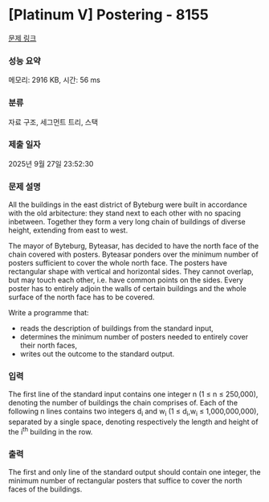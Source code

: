 # [Platinum V] Postering - 8155 

[문제 링크](https://www.acmicpc.net/problem/8155) 

### 성능 요약

메모리: 2916 KB, 시간: 56 ms

### 분류

자료 구조, 세그먼트 트리, 스택

### 제출 일자

2025년 9월 27일 23:52:30

### 문제 설명

<p>All the buildings in the east district of Byteburg were built in accordance with the old arbitecture: they stand next to each other with no spacing inbetween. Together they form a very long chain of buildings of diverse height, extending from east to west.</p>

<p>The mayor of Byteburg, Byteasar, has decided to have the north face of the chain covered with posters. Byteasar ponders over the minimum number of posters sufficient to cover the whole north face. The posters have rectangular shape with vertical and horizontal sides. They cannot overlap, but may touch each other, i.e. have common points on the sides. Every poster has to entirely adjoin the walls of certain buildings and the whole surface of the north face has to be covered.</p>

<p>
Write a programme that:</p>

<ul>
	<li>reads the description of buildings from the standard input,</li>
	<li>determines the minimum number of posters needed to entirely cover their north faces,</li>
	<li>writes out the outcome to the standard output.</li>
</ul>

### 입력 

 <p>The first line of the standard input contains one integer n (1 ≤ n ≤ 250,000), denoting the number of buildings the chain comprises of. Each of the following n lines contains two integers d<sub>i</sub> and w<sub>i</sub> (1 ≤ d<sub>i</sub>,w<sub>i</sub> ≤ 1,000,000,000), separated by a single space, denoting respectively the length and height of the i<sup>th</sup> building in the row.</p>

### 출력 

 <p>The first and only line of the standard output should contain one integer, the minimum number of rectangular posters that suffice to cover the north faces of the buildings.</p>

<p> </p>

